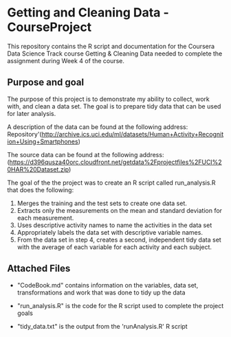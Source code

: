# Getting and Cleaning Data - CourseProject

This repository contains the R script and documentation for the Coursera Data Science Track course Getting & Cleaning Data needed to complete the assignment during Week 4 of the course.

## Purpose and goal

The purpose of this project is to demonstrate my ability to collect, work with, and clean a data set. The goal is to prepare tidy data that can be used for later analysis. 

A description of the data can be found at the following address: Repository'(http://archive.ics.uci.edu/ml/datasets/Human+Activity+Recognition+Using+Smartphones)

The source data can be found at the following address:(https://d396qusza40orc.cloudfront.net/getdata%2Fprojectfiles%2FUCI%20HAR%20Dataset.zip)

The goal of the the project was to create an R script called run_analysis.R that does the following: 
1. Merges the training and the test sets to create one data set.
2. Extracts only the measurements on the mean and standard deviation for each measurement. 
3. Uses descriptive activity names to name the activities in the data set
4. Appropriately labels the data set with descriptive variable names. 
5. From the data set in step 4, creates a second, independent tidy data set with the average of each variable for each activity and each subject.


## Attached Files 

- "CodeBook.md" contains information on the variables, data set, transformations and work that was done to tidy up the data

- "run_analysis.R" is the code for the R script used to complete the project goals

- "tidy_data.txt" is the output from the 'runAnalysis.R' R script
